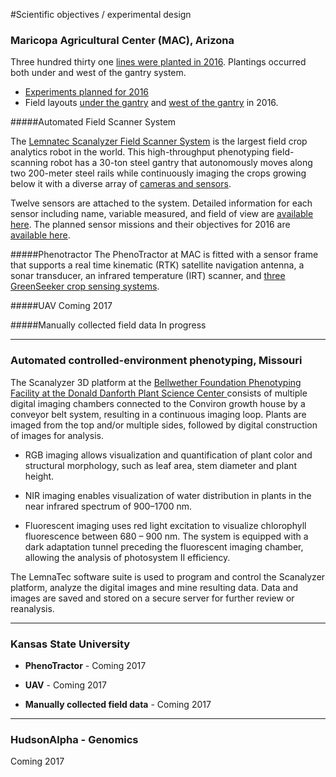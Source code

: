  #Scientific objectives / experimental design

 ### Maricopa Agricultural Center (MAC), Arizona

Three hundred thirty one [lines were planted in 2016](https://docs.google.com/spreadsheets/d/1Nfabx_n1rNlO6NW3olD8MAibJ3KHnOMmMwOYYw4wwGc/pubhtml?gid=239932660&single=true&widget=true&headers=false). Plantings occurred both under and west of the gantry system. 
 - [Experiments planned for 2016](https://docs.google.com/spreadsheets/d/1Nfabx_n1rNlO6NW3olD8MAibJ3KHnOMmMwOYYw4wwGc/pubhtml?gid=890543376&single=true&widget=true&headers=false)
 - Field layouts [under the gantry](https://docs.google.com/spreadsheets/d/1Nfabx_n1rNlO6NW3olD8MAibJ3KHnOMmMwOYYw4wwGc/pubhtml?gid=1231399646&single=true&widget=true&headers=false) and [west of the gantry](https://docs.google.com/spreadsheets/d/1Nfabx_n1rNlO6NW3olD8MAibJ3KHnOMmMwOYYw4wwGc/pubhtml?gid=728631369&single=true&widget=true&headers=false) in 2016.

#####Automated Field Scanner System

The [Lemnatec Scanalyzer Field Scanner System](http://www.lemnatec.com/products/hardware-solutions/scanalyzer-field/) is the largest field crop analytics robot in the world. This high-throughput phenotyping field-scanning robot has a 30-ton steel gantry that autonomously moves along two 200-meter steel rails while continuously imaging the crops growing below it with a diverse array of [cameras and sensors](http://terraref.org/articles/lemnatec-scanalyzer-field-sensors/).

Twelve sensors are attached to the  system. Detailed information for each sensor including name, variable measured, and field of view are [available here](https://docs.google.com/spreadsheets/d/1Nfabx_n1rNlO6NW3olD8MAibJ3KHnOMmMwOYYw4wwGc/pubhtml?gid=1886254108&single=true&widget=true&headers=false). The planned sensor missions and their objectives for 2016 are [available here](https://docs.google.com/spreadsheets/d/1Nfabx_n1rNlO6NW3olD8MAibJ3KHnOMmMwOYYw4wwGc/pubhtml?gid=2092320800&single=true&widget=true&headers=false).

#####Phenotractor
The PhenoTractor at MAC is fitted with a sensor frame that supports a real time kinematic (RTK) satellite navigation antenna, a sonar transducer, an infrared temperature (IRT) scanner, and [three GreenSeeker crop sensing systems](https://www.gitbook.com/book/terraref/terraref-documentation/edit).

#####UAV
Coming 2017 

#####Manually collected field data
In progress

-------------------
### Automated controlled-environment phenotyping, Missouri

The Scanalyzer 3D platform at the [Bellwether Foundation Phenotyping Facility at the Donald Danforth Plant Science Center ](https://www.danforthcenter.org/scientists-research/core-technologies/phenotyping)consists of multiple digital imaging chambers connected to the Conviron growth house by a conveyor belt system, resulting in a continuous imaging loop. Plants are imaged from the top and/or multiple sides, followed by digital construction of images for analysis.

- RGB imaging allows visualization and quantification of plant color and structural morphology, such as leaf area, stem diameter and plant height.

- NIR imaging enables visualization of water distribution in plants in the near infrared spectrum of 900–1700 nm.

- Fluorescent imaging uses red light excitation to visualize chlorophyll fluorescence between 680 – 900 nm. The system is equipped with a dark adaptation tunnel preceding the fluorescent imaging chamber, allowing the analysis of photosystem II efficiency.

The LemnaTec software suite is used to program and control the Scanalyzer platform, analyze the digital images and mine resulting data. Data and images are saved and stored on a secure server for further review or reanalysis.


-------------------

### Kansas State University

- **PhenoTractor** - Coming 2017

- **UAV** - Coming 2017

- **Manually collected field data** - Coming 2017

-------------------
### HudsonAlpha - Genomics
 Coming 2017
